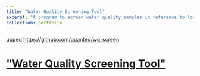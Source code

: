 ```yaml
---
title: "Water Quality Screening Tool"
excerpt: "A program to screen water quality samples in reference to location-based criteria (currently only metals in SW USA) <br/><img src='/images/500x300.png'>"
collection: portfolio
---
```

upped
https://github.com/quanted/wq_screen
# ["Water Quality Screening Tool"](https://github.com/quanted/wq_screen)
